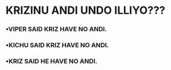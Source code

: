 # KRIZINU ANDI UNDO ILLIYO???
### •VIPER SAID KRIZ HAVE NO ANDI.
### •KICHU SAID KRIZ HAVE NO ANDI.
### •KRIZ SAID HE HAVE NO ANDI.
